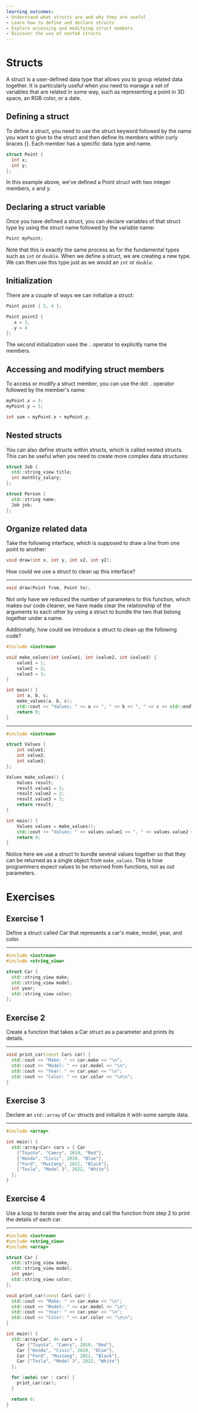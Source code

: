 ```yaml
---
learning outcomes:
- Understand what structs are and why they are useful
- Learn how to define and declare structs
- Explore accessing and modifying struct members
- Discover the use of nested structs
---
```


# Structs

A struct is a user-defined data type that allows you to group related data together. It is particularly useful when you need to manage a set of variables that are related in some way, such as representing a point in 3D space, an RGB color, or a date.

## Defining a struct
To define a struct, you need to use the struct keyword followed by the name you want to give to the struct and then define its members within curly braces {}. Each member has a specific data type and name.

```cpp
struct Point {
  int x;
  int y;
};
```

In this example above, we've defined a Point struct with two integer members, x and y.

## Declaring a struct variable
Once you have defined a struct, you can declare variables of that struct type by using the struct name followed by the variable name:

```cpp
Point myPoint;
```

Note that this is exactly the same process as for the fundamental types such as `int` or `double`. When we define a struct, we are creating a new type. We can then use this type just as we would an `int` or `double`.

## Initialization
There are a couple of ways we can initialize a struct:

```cpp
Point point { 3, 4 };

Point point2 {
  .x = 3,
  .y = 4
};
```

The second initialization uses the `.` operator to explicitly name the members.

## Accessing and modifying struct members
To access or modify a struct member, you can use the dot `.` operator followed by the member's name:

```cpp
myPoint.x = 3;
myPoint.y = 5;

int sum = myPoint.x + myPoint.y;
```

## Nested structs
You can also define structs within structs, which is called nested structs. This can be useful when you need to create more complex data structures:

```cpp
struct Job {
  std::string_view title;
  int monthly_salary;
};

struct Person {
  std::string name;
  Job job;
};
```

## Organize related data

Take the following interface, which is supposed to draw a line from one point to another:

```cpp
void draw(int x, int y, int x2, int y2);
```

How could we use a struct to clean up this interface?

---

```cpp
void draw(Point from, Point to);
```

Not only have we reduced the number of parameters to this function, which makes our code cleaner, we have made clear the relationship of the arguments to each other by using a struct to bundle the two that belong together under a name.

Additionally, how could we introduce a struct to clean up the following code?

```cpp
#include <iostream>

void make_values(int &value1, int &value2, int &value3) {
    value1 = 1;
    value2 = 2;
    value3 = 3;
}

int main() {
    int a, b, c;
    make_values(a, b, c);
    std::cout << "Values: " << a << ", " << b << ", " << c << std::endl;
    return 0;
}
```

---

```cpp
#include <iostream>

struct Values {
    int value1;
    int value2;
    int value3;
};

Values make_values() {
    Values result;
    result.value1 = 1;
    result.value2 = 2;
    result.value3 = 3;
    return result;
}

int main() {
    Values values = make_values();
    std::cout << "Values: " << values.value1 << ", " << values.value2 << ", " << values.value3 << std::endl;
    return 0;
}
```

Notice here we use a struct to bundle several values together so that they can be returned as a single object from `make_values`. This is how programmers expect values to be returned from functions, not as out parameters.

# Exercises

## Exercise 1
Define a struct called Car that represents a car's make, model, year, and color.

---

```cpp
#include <iostream>
#include <string_view>

struct Car {
  std::string_view make;
  std::string_view model;
  int year;
  std::string_view color;
};
```

## Exercise 2
Create a function that takes a Car struct as a parameter and prints its details.

---

```cpp
void print_car(const Car& car) {
  std::cout << "Make: " << car.make << "\n";
  std::cout << "Model: " << car.model << "\n";
  std::cout << "Year: " << car.year << "\n";
  std::cout << "Color: " << car.color << "\n\n";
}
```

## Exercise 3
Declare an `std::array` of `Car` structs and initialize it with some sample data.

---

```cpp
#include <array>

int main() {
  std::array<Car> cars = { Car
    {"Toyota", "Camry", 2019, "Red"},
    {"Honda", "Civic", 2020, "Blue"},
    {"Ford", "Mustang", 2021, "Black"},
    {"Tesla", "Model 3", 2022, "White"}
  };
}
```

## Exercise 4
Use a loop to iterate over the array and call the function from step 2 to print the details of each car.

---

```cpp
#include <iostream>
#include <string_view>
#include <array>

struct Car {
  std::string_view make;
  std::string_view model;
  int year;
  std::string_view color;
};

void print_car(const Car& car) {
  std::cout << "Make: " << car.make << "\n";
  std::cout << "Model: " << car.model << "\n";
  std::cout << "Year: " << car.year << "\n";
  std::cout << "Color: " << car.color << "\n\n";
}

int main() {
  std::array<Car, 4> cars = {
    Car {"Toyota", "Camry", 2019, "Red"},
    Car {"Honda", "Civic", 2020, "Blue"},
    Car {"Ford", "Mustang", 2021, "Black"},
    Car {"Tesla", "Model 3", 2022, "White"}
  };

  for (auto& car : cars) {
    print_car(car);
  }

  return 0;
}
```